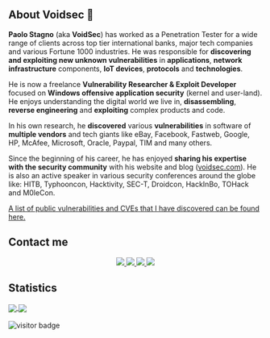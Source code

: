 ## About Voidsec 👋

**Paolo Stagno** (aka **VoidSec**) has worked as a Penetration Tester for a wide range of clients across top tier international banks, major tech companies and various Fortune 1000 industries. He was responsible for **discovering and exploiting new unknown vulnerabilities** in **applications**, **network infrastructure** components, **IoT devices**, **protocols** and **technologies**.

He is now a freelance **Vulnerability Researcher & Exploit Developer** focused on **Windows offensive application security** (kernel and user-land). He enjoys understanding the digital world we live in, **disassembling**, **reverse engineering** and **exploiting** complex products and code.

In his own research, he **discovered** various **vulnerabilities** in software of **multiple vendors** and tech giants like eBay, Facebook, Fastweb, Google, HP, McAfee, Microsoft, Oracle, Paypal, TIM and many others.

Since the beginning of his career, he has enjoyed **sharing his expertise with the security community** with his website and blog ([voidsec.com](https://voidsec.com)). He is also an active speaker in various security conferences around the globe like: HITB, Typhooncon, Hacktivity, SEC-T, Droidcon, HackInBo, TOHack and M0leCon.

[A list of public vulnerabilities and CVEs that I have discovered can be found here.](https://voidsec.com/advisories/)

## Contact me
<p align="center">
  <a href="https://twitter.com/Void_Sec">
    <img src="https://img.shields.io/twitter/follow/Void_Sec?style=for-the-badge&label=%40Void_Sec&logo=twitter&logoColor=00AEFF&labelColor=black&color=7fff00">
  </a>
  <a href="https://www.linkedin.com/in/paolostagno/">
    <img src="https://img.shields.io/badge/-paolo stagno-blue?style=for-the-badge&logo=Linkedin&logoColor=00AEFF&labelColor=black&color=black">
  </a>
  <a href="mailto:voidsec@voidsec.com">
    <img src="https://img.shields.io/badge/voidsec@voidsec.com-0078D4?style=for-the-badge&logo=Microsoft-Outlook&logoColor=00AEFF&labelColor=black&color=black">
  </a>
  <a href="https://keybase.io/voidsec">
    <img src="https://img.shields.io/keybase/pgp/voidsec?style=for-the-badge&logoColor=00AEFF&labelColor=black&color=7fff00">
  </a>
</p>

## Statistics 
<a href="https://github.com/voidsec/voidsec">
  <img align="center" src="https://github-readme-stats.vercel.app/api?username=voidsec&count_private=true&show_icons=true&theme=chartreuse-dark" />
</a>
<a href="https://github.com/voidsec/voidsec">
  <img align="center" src="https://github-readme-stats.vercel.app/api/top-langs/?username=voidsec&layout=compact&theme=chartreuse-dark&langs_count=8" />
</a>
<br>
<br>
<img src="https://visitor-badge.laobi.icu/badge?page_id=voidsec.voidsec" alt="visitor badge"/>
